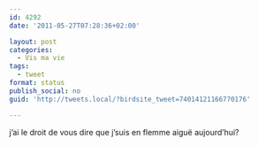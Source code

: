 ```yaml
---
id: 4292
date: '2011-05-27T07:28:36+02:00'

layout: post
categories:
  - Vis ma vie
tags:
  - tweet
format: status
publish_social: no
guid: 'http://tweets.local/?birdsite_tweet=74014121166770176'

---
```


j’ai le droit de vous dire que j’suis en flemme aiguë aujourd’hui?